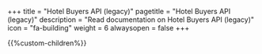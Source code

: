 +++
title = "Hotel Buyers API (legacy)"
pagetitle = "Hotel Buyers API (legacy)"
description = "Read documentation on Hotel Buyers API (legacy)"
icon = "fa-building" 
weight = 6
alwaysopen = false
+++

{{%custom-children%}}
